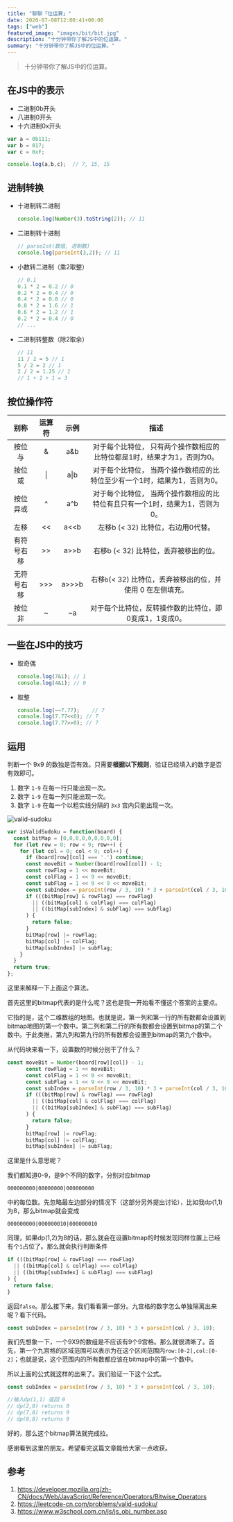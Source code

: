 ```yaml
---
title: "聊聊「位运算」"
date: 2020-07-08T12:00:41+08:00
tags: ["web"]
featured_image: "images/bit/bit.jpg"
description: "十分钟带你了解JS中的位运算。"
summary: "十分钟带你了解JS中的位运算。"
---
```


> 十分钟带你了解JS中的位运算。

## 在JS中的表示

- 二进制0b开头
- 八进制0开头
- 十六进制0x开头

```js
var a = 0b111;
var b = 017;
var c = 0xF;

console.log(a,b,c);  // 7, 15, 15
```

## 进制转换

- 十进制转二进制

  ```js
  console.log(Number(3).toString(2)); // 11
  ```

- 二进制转十进制

  ```js
  // parseInt(数值, 进制数)
  console.log(parseInt(3,2)); // 11
  ```

- 小数转二进制（乘2取整）

  ```js
  // 0.1
  0.1 * 2 = 0.2 // 0
  0.2 * 2 = 0.4 // 0
  0.4 * 2 = 0.8 // 0
  0.8 * 2 = 1.6 // 1
  0.6 * 2 = 1.2 // 1
  0.2 * 2 = 0.4 // 0
  // ...
  ```

- 二进制转整数（除2取余）

  ```js
  // 11
  11 / 2 = 5 // 1
  5 / 2 = 2 // 1
  2 / 2 = 1.25 // 1 
  // 1 + 1 + 1 = 3
  ```

## 按位操作符

|    别称    | 运算符 | 示例  |                             描述                             |
| :--------: | :----: | :---: | :----------------------------------------------------------: |
|   按位与   |   &    |  a&b  | 对于每个比特位， 只有两个操作数相应的比特位都是1时，结果才为1，否则为0。 |
|   按位或   |   \|   | a\|b  | 对于每个比特位， 当两个操作数相应的比特位至少有一个1时，结果为1，否则为0。 |
|  按位异或  |   ^    |  a^b  | 对于每个比特位， 当两个操作数相应的比特位有且只有一个1时，结果为1，否则为0。 |
|    左移    |   <<   | a<<b  |              左移b (< 32) 比特位，右边用0代替。              |
| 有符号右移 |   >>   | a>>b  |            右移b (< 32) 比特位，丢弃被移出的位。             |
| 无符号右移 |  >>>   | a>>>b | 右移` b `(< 32) 比特位，丢弃被移出的位，并使用 0 在左侧填充。 |
|   按位非   |   ~    |  ~a   |    对于每个比特位，反转操作数的比特位，即0变成1，1变成0。    |

## 一些在JS中的技巧

- 取奇偶

  ```js
  console.log(7&1); // 1
  console.log(4&1); // 0
  ```

- 取整

  ```js
  console.log(~~7.77);    // 7
  console.log(7.77<<0); // 7
  console.log(7.77>>0); // 7
  ```

## 运用

判断一个 9x9 的数独是否有效。只需要**根据以下规则**，验证已经填入的数字是否有效即可。

1. 数字 `1-9` 在每一行只能出现一次。
2. 数字 `1-9` 在每一列只能出现一次。
3. 数字 `1-9` 在每一个以粗实线分隔的 `3x3` 宫内只能出现一次。

![valid-sudoku](/images/bit/valid-sudoku.png)

```js
var isValidSudoku = function(board) {
  const bitMap = [0,0,0,0,0,0,0,0,0];
  for (let row = 0; row < 9; row++) {
    for (let col = 0; col < 9; col++) {
      if (board[row][col] === '.') continue;
      const moveBit = Number(board[row][col]) - 1;
      const rowFlag = 1 << moveBit;
      const colFlag = 1 << 9 << moveBit;
      const subFlag = 1 << 9 << 9 << moveBit;
      const subIndex = parseInt(row / 3, 10) * 3 + parseInt(col / 3, 10);
      if (((bitMap[row] & rowFlag) === rowFlag)
        || ((bitMap[col] & colFlag) === colFlag)
        || ((bitMap[subIndex] & subFlag) === subFlag)
      ) {
        return false;
      }
      bitMap[row] |= rowFlag;
      bitMap[col] |= colFlag;
      bitMap[subIndex] |= subFlag;
    }
  }
  return true;
};
```

这里来解释一下上面这个算法。

首先这里的bitmap代表的是什么呢？这也是我一开始看不懂这个答案的主要点。

它指的是，这个二维数组的地图。也就是说，第一列和第一行的所有数都会设置到bitmap地图的第一个数中。第二列和第二行的所有数都会设置到bitmap的第二个数中。于此类推，第九列和第九行的所有数都会设置到bitmap的第九个数中。

从代码块来看一下，设置数的时候分别干了什么？

```js
const moveBit = Number(board[row][col]) - 1;
      const rowFlag = 1 << moveBit;
      const colFlag = 1 << 9 << moveBit;
      const subFlag = 1 << 9 << 9 << moveBit;
      const subIndex = parseInt(row / 3, 10) * 3 + parseInt(col / 3, 10);
      if (((bitMap[row] & rowFlag) === rowFlag)
        || ((bitMap[col] & colFlag) === colFlag)
        || ((bitMap[subIndex] & subFlag) === subFlag)
      ) {
        return false;
      }
      bitMap[row] |= rowFlag;
      bitMap[col] |= colFlag;
      bitMap[subIndex] |= subFlag;
```

这里是什么意思呢？

我们都知道0-9，是9个不同的数字，分别对应bitmap

`000000000|00000000|000000000`

中的每位数。先忽略最左边部分的情况下（这部分另外提出讨论），比如我dp(1,1)为8，那么bitmap就会变成

`000000000|000000010|000000010`

同理，如果dp(1,2)为8的话，那么就会在设置bitmap的时候发现同样位置上已经有个`1`占位了。那么就会执行判断条件

```js
if (((bitMap[row] & rowFlag) === rowFlag)
  || ((bitMap[col] & colFlag) === colFlag)
  || ((bitMap[subIndex] & subFlag) === subFlag)
) {
  return false;
}
```

返回`false`。那么接下来，我们看看第一部分。九宫格的数字怎么单独隔离出来呢？看下代码。

```js
const subIndex = parseInt(row / 3, 10) * 3 + parseInt(col / 3, 10);
```

我们先想象一下，一个9X9的数组是不应该有9个9宫格。那么就很清晰了。首先，第一个九宫格的区域范围可以表示为在这个区间范围内`row:[0-2],col:[0-2]`；也就是说，这个范围内的所有数都应该在bitmap中的第一个数中。

所以上面的公式就这样的出来了。我们验证一下这个公式。

```js
const subIndex = parseInt(row / 3, 10) * 3 + parseInt(col / 3, 10);

//输入dp(1,1) 返回 0
// dp(2,0) returns 0
// dp(7,8) returns 9
// dp(8,8) returns 9
```

好的，那么这个bitmap算法就完成拉。

感谢看到这里的朋友。希望看完这篇文章能给大家一点收获。

## 参考

1. <https://developer.mozilla.org/zh-CN/docs/Web/JavaScript/Reference/Operators/Bitwise_Operators>
2. <https://leetcode-cn.com/problems/valid-sudoku/>
3. <https://www.w3school.com.cn/js/js_obj_number.asp>
